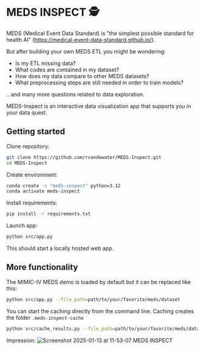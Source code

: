 # MEDS INSPECT 🕵️

MEDS (Medical Event Data Standard) is "the simplest possible standard for health AI" (https://medical-event-data-standard.github.io/). 

But after building your own MEDS ETL you might be wondering:
- Is my ETL missing data?
- What codes are contained in my dataset?
- How does my data compare to other MEDS datasets?
- What preprocessing steps are still needed in order to train models?

.. and many more questions related to data exploration. 

MEDS-Inspect is an interactive data visualization app that supports you in your data quest.

## Getting started
Clone repository:
``` bash
git clone https://github.com/rvandewater/MEDS-Inspect.git
cd MEDS-Inspect
```
Create environment:
```` bash
conda create -n "meds-inspect" python=3.12  
conda activate meds-inspect
````
Install requirements:
```` bash
pip install -r requirements.txt
````
Launch app:
```` bash
python src/app.py
````
This should start a locally hosted web app. 

## More functionality
The MIMIC-IV MEDS demo is loaded by default but it can be replaced like this:

```` bash
python src/app.py --file_path=path/to/your/favorite/meds/dataset
````

You can start the caching directly from the command line. Caching creates the folder `.meds-inspect-cache`

```` bash
python src/cache_results.py --file_path=path/to/your/favorite/meds/dataset
````

Impression:
![Screenshot 2025-01-13 at 11-53-07 MEDS INSPECT](https://github.com/user-attachments/assets/03b81fdd-689c-4151-a522-b5b52db74e66)
